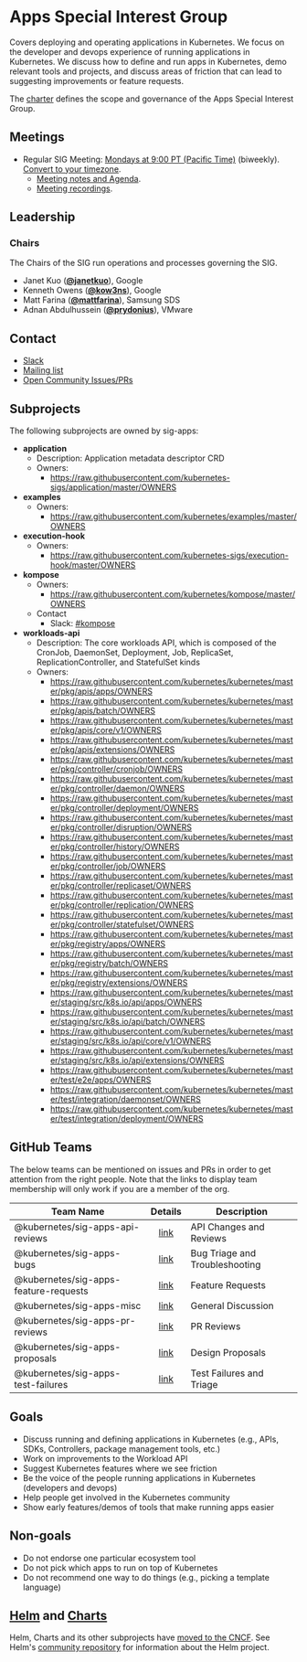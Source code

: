 <!---
This is an autogenerated file!

Please do not edit this file directly, but instead make changes to the
sigs.yaml file in the project root.

To understand how this file is generated, see https://git.k8s.io/community/generator/README.md
--->
# Apps Special Interest Group

Covers deploying and operating applications in Kubernetes. We focus on the developer and devops experience of running applications in Kubernetes. We discuss how to define and run apps in Kubernetes, demo relevant tools and projects, and discuss areas of friction that can lead to suggesting improvements or feature requests.

The [charter](charter.md) defines the scope and governance of the Apps Special Interest Group.

## Meetings
* Regular SIG Meeting: [Mondays at 9:00 PT (Pacific Time)](https://docs.google.com/document/d/1FQx0BPlkkl1Bn0c9ocVBxYIKojpmrS1CFP5h0DI68AE/edit) (biweekly). [Convert to your timezone](http://www.thetimezoneconverter.com/?t=9:00&tz=PT%20%28Pacific%20Time%29).
  * [Meeting notes and Agenda](https://docs.google.com/document/d/1LZLBGW2wRDwAfdBNHJjFfk9CFoyZPcIYGWU7R1PQ3ng/edit#).
  * [Meeting recordings](https://www.youtube.com/playlist?list=PL69nYSiGNLP2LMq7vznITnpd2Fk1YIZF3).

## Leadership

### Chairs
The Chairs of the SIG run operations and processes governing the SIG.

* Janet Kuo (**[@janetkuo](https://github.com/janetkuo)**), Google
* Kenneth Owens (**[@kow3ns](https://github.com/kow3ns)**), Google
* Matt Farina (**[@mattfarina](https://github.com/mattfarina)**), Samsung SDS
* Adnan Abdulhussein (**[@prydonius](https://github.com/prydonius)**), VMware

## Contact
* [Slack](https://kubernetes.slack.com/messages/sig-apps)
* [Mailing list](https://groups.google.com/forum/#!forum/kubernetes-sig-apps)
* [Open Community Issues/PRs](https://github.com/kubernetes/community/labels/sig%2Fapps)

## Subprojects

The following subprojects are owned by sig-apps:
- **application**
  - Description: Application metadata descriptor CRD
  - Owners:
    - https://raw.githubusercontent.com/kubernetes-sigs/application/master/OWNERS
- **examples**
  - Owners:
    - https://raw.githubusercontent.com/kubernetes/examples/master/OWNERS
- **execution-hook**
  - Owners:
    - https://raw.githubusercontent.com/kubernetes-sigs/execution-hook/master/OWNERS
- **kompose**
  - Owners:
    - https://raw.githubusercontent.com/kubernetes/kompose/master/OWNERS
  - Contact
    - Slack: [#kompose](https://kubernetes.slack.com/messages/kompose)
- **workloads-api**
  - Description: The core workloads API, which is composed of the CronJob, DaemonSet, Deployment, Job, ReplicaSet, ReplicationController, and StatefulSet kinds
  - Owners:
    - https://raw.githubusercontent.com/kubernetes/kubernetes/master/pkg/apis/apps/OWNERS
    - https://raw.githubusercontent.com/kubernetes/kubernetes/master/pkg/apis/batch/OWNERS
    - https://raw.githubusercontent.com/kubernetes/kubernetes/master/pkg/apis/core/v1/OWNERS
    - https://raw.githubusercontent.com/kubernetes/kubernetes/master/pkg/apis/extensions/OWNERS
    - https://raw.githubusercontent.com/kubernetes/kubernetes/master/pkg/controller/cronjob/OWNERS
    - https://raw.githubusercontent.com/kubernetes/kubernetes/master/pkg/controller/daemon/OWNERS
    - https://raw.githubusercontent.com/kubernetes/kubernetes/master/pkg/controller/deployment/OWNERS
    - https://raw.githubusercontent.com/kubernetes/kubernetes/master/pkg/controller/disruption/OWNERS
    - https://raw.githubusercontent.com/kubernetes/kubernetes/master/pkg/controller/history/OWNERS
    - https://raw.githubusercontent.com/kubernetes/kubernetes/master/pkg/controller/job/OWNERS
    - https://raw.githubusercontent.com/kubernetes/kubernetes/master/pkg/controller/replicaset/OWNERS
    - https://raw.githubusercontent.com/kubernetes/kubernetes/master/pkg/controller/replication/OWNERS
    - https://raw.githubusercontent.com/kubernetes/kubernetes/master/pkg/controller/statefulset/OWNERS
    - https://raw.githubusercontent.com/kubernetes/kubernetes/master/pkg/registry/apps/OWNERS
    - https://raw.githubusercontent.com/kubernetes/kubernetes/master/pkg/registry/batch/OWNERS
    - https://raw.githubusercontent.com/kubernetes/kubernetes/master/pkg/registry/extensions/OWNERS
    - https://raw.githubusercontent.com/kubernetes/kubernetes/master/staging/src/k8s.io/api/apps/OWNERS
    - https://raw.githubusercontent.com/kubernetes/kubernetes/master/staging/src/k8s.io/api/batch/OWNERS
    - https://raw.githubusercontent.com/kubernetes/kubernetes/master/staging/src/k8s.io/api/core/v1/OWNERS
    - https://raw.githubusercontent.com/kubernetes/kubernetes/master/staging/src/k8s.io/api/extensions/OWNERS
    - https://raw.githubusercontent.com/kubernetes/kubernetes/master/test/e2e/apps/OWNERS
    - https://raw.githubusercontent.com/kubernetes/kubernetes/master/test/integration/daemonset/OWNERS
    - https://raw.githubusercontent.com/kubernetes/kubernetes/master/test/integration/deployment/OWNERS

## GitHub Teams

The below teams can be mentioned on issues and PRs in order to get attention from the right people.
Note that the links to display team membership will only work if you are a member of the org.

| Team Name | Details | Description |
| --------- |:-------:| ----------- |
| @kubernetes/sig-apps-api-reviews | [link](https://github.com/orgs/kubernetes/teams/sig-apps-api-reviews) | API Changes and Reviews |
| @kubernetes/sig-apps-bugs | [link](https://github.com/orgs/kubernetes/teams/sig-apps-bugs) | Bug Triage and Troubleshooting |
| @kubernetes/sig-apps-feature-requests | [link](https://github.com/orgs/kubernetes/teams/sig-apps-feature-requests) | Feature Requests |
| @kubernetes/sig-apps-misc | [link](https://github.com/orgs/kubernetes/teams/sig-apps-misc) | General Discussion |
| @kubernetes/sig-apps-pr-reviews | [link](https://github.com/orgs/kubernetes/teams/sig-apps-pr-reviews) | PR Reviews |
| @kubernetes/sig-apps-proposals | [link](https://github.com/orgs/kubernetes/teams/sig-apps-proposals) | Design Proposals |
| @kubernetes/sig-apps-test-failures | [link](https://github.com/orgs/kubernetes/teams/sig-apps-test-failures) | Test Failures and Triage |

<!-- BEGIN CUSTOM CONTENT -->

## Goals

* Discuss running and defining applications in Kubernetes (e.g., APIs, SDKs, Controllers, package management tools, etc.)
* Work on improvements to the Workload API
* Suggest Kubernetes features where we see friction
* Be the voice of the people running applications in Kubernetes (developers and devops)
* Help people get involved in the Kubernetes community
* Show early features/demos of tools that make running apps easier

## Non-goals

* Do not endorse one particular ecosystem tool
* Do not pick which apps to run on top of Kubernetes
* Do not recommend one way to do things (e.g., picking a template language)

## [Helm](https://helm.sh) and [Charts](https://github.com/kubernetes/charts)

Helm, Charts and its other subprojects have [moved to the CNCF](https://github.com/cncf/toc/blob/master/proposals/helm.adoc).
See Helm's [community repository](https://github.com/kubernetes-helm/community) for information about the Helm project.

<!-- END CUSTOM CONTENT -->
